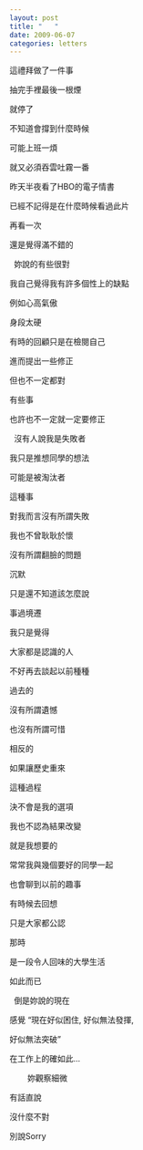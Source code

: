 ```yaml
---
layout: post
title: "   "
date: 2009-06-07
categories: letters
---
```


這禮拜做了一件事


抽完手裡最後一根煙


就停了


不知道會撐到什麼時候


可能上班一煩


就又必須吞雲吐霧一番


昨天半夜看了HBO的電子情書


已經不記得是在什麼時候看過此片


再看一次


還是覺得滿不錯的


 
妳說的有些很對


我自己覺得我有許多個性上的缺點


例如心高氣傲


身段太硬


有時的回顧只是在檢閱自己


進而提出一些修正


但也不一定都對


有些事


也許也不一定就一定要修正


 
沒有人說我是失敗者


我只是推想同學的想法


可能是被淘汰者


這種事


對我而言沒有所謂失敗


我也不曾耿耿於懷


沒有所謂翻臉的問題


沉默


只是還不知道該怎麼說


事過境遷


我只是覺得


大家都是認識的人


不好再去談起以前種種


過去的


沒有所謂遺憾


也沒有所謂可惜


相反的


如果讓歷史重來


這種過程


決不會是我的選項


我也不認為結果改變


就是我想要的


常常我與幾個要好的同學一起


也會聊到以前的趣事


有時候去回想


只是大家都公認


那時


是一段令人回味的大學生活


如此而已


 
倒是妳說的現在


感覺 “現在好似困住, 好似無法發揮, 

好似無法突破”


在工作上的確如此...


 
 
 
 
妳觀察細微


有話直說


沒什麼不對


別說Sorry
